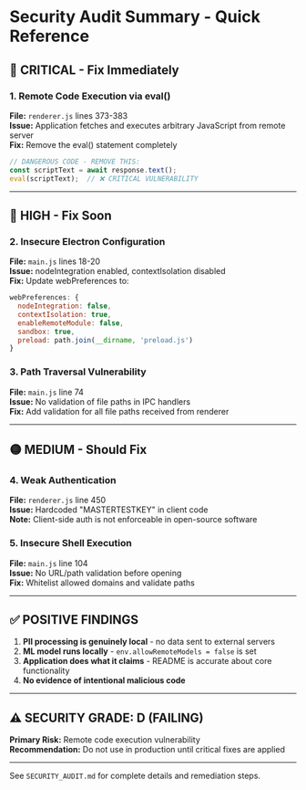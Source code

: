 # Security Audit Summary - Quick Reference

## 🔴 CRITICAL - Fix Immediately

### 1. Remote Code Execution via eval()
**File:** `renderer.js` lines 373-383  
**Issue:** Application fetches and executes arbitrary JavaScript from remote server  
**Fix:** Remove the eval() statement completely

```javascript
// DANGEROUS CODE - REMOVE THIS:
const scriptText = await response.text();
eval(scriptText);  // ❌ CRITICAL VULNERABILITY
```

---

## 🔴 HIGH - Fix Soon

### 2. Insecure Electron Configuration
**File:** `main.js` lines 18-20  
**Issue:** nodeIntegration enabled, contextIsolation disabled  
**Fix:** Update webPreferences to:

```javascript
webPreferences: {
  nodeIntegration: false,
  contextIsolation: true,
  enableRemoteModule: false,
  sandbox: true,
  preload: path.join(__dirname, 'preload.js')
}
```

### 3. Path Traversal Vulnerability
**File:** `main.js` line 74  
**Issue:** No validation of file paths in IPC handlers  
**Fix:** Add validation for all file paths received from renderer

---

## 🟡 MEDIUM - Should Fix

### 4. Weak Authentication
**File:** `renderer.js` line 450  
**Issue:** Hardcoded "MASTERTESTKEY" in client code  
**Note:** Client-side auth is not enforceable in open-source software

### 5. Insecure Shell Execution
**File:** `main.js` line 104  
**Issue:** No URL/path validation before opening  
**Fix:** Whitelist allowed domains and validate paths

---

## ✅ POSITIVE FINDINGS

1. **PII processing is genuinely local** - no data sent to external servers
2. **ML model runs locally** - `env.allowRemoteModels = false` is set
3. **Application does what it claims** - README is accurate about core functionality
4. **No evidence of intentional malicious code**

---

## ⚠️ SECURITY GRADE: D (FAILING)

**Primary Risk:** Remote code execution vulnerability  
**Recommendation:** Do not use in production until critical fixes are applied

---

See `SECURITY_AUDIT.md` for complete details and remediation steps.
